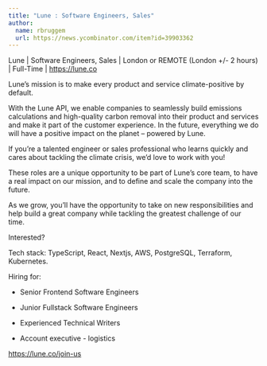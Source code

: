 ```yaml
---
title: "Lune : Software Engineers, Sales"
author:
  name: rbruggem
  url: https://news.ycombinator.com/item?id=39903362
---
```

Lune | Software Engineers, Sales | London or REMOTE (London +&#x2F;- 2 hours) | Full-Time | <a href="https:&#x2F;&#x2F;lune.co" rel="nofollow">https:&#x2F;&#x2F;lune.co</a>

Lune’s mission is to make every product and service climate-positive by default.

With the Lune API, we enable companies to seamlessly build emissions calculations and high-quality carbon removal into their product and services and make it part of the customer experience. In the future, everything we do will have a positive impact on the planet – powered by Lune.

If you’re a talented engineer or sales professional who learns quickly and cares about tackling the climate crisis, we’d love to work with you!

These roles are a unique opportunity to be part of Lune’s core team, to have a real impact on our mission, and to define and scale the company into the future.

As we grow, you’ll have the opportunity to take on new responsibilities and help build a great company while tackling the greatest challenge of our time.

Interested?

Tech stack: TypeScript, React, Nextjs, AWS, PostgreSQL, Terraform, Kubernetes.

Hiring for:

- Senior Frontend Software Engineers

- Junior Fullstack Software Engineers

- Experienced Technical Writers

- Account executive - logistics

<a href="https:&#x2F;&#x2F;lune.co&#x2F;join-us" rel="nofollow">https:&#x2F;&#x2F;lune.co&#x2F;join-us</a>

